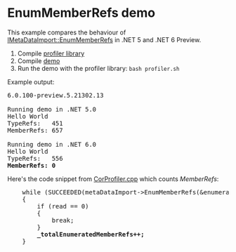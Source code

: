 # EnumMemberRefs demo

This example compares the behaviour of [IMetaDataImport::EnumMemberRefs](https://docs.microsoft.com/en-us/dotnet/framework/unmanaged-api/metadata/imetadataimport-enummemberrefs-method)
in .NET 5 and .NET 6 Preview.

1. Compile [profiler library](profiler/README.md)
2. Compile [demo](demo/README.md)
3. Run the demo with the profiler library: `bash profiler.sh`

Example output:

<pre>
6.0.100-preview.5.21302.13

Running demo in .NET 5.0
Hello World
TypeRefs:   451
MemberRefs: 657

Running demo in .NET 6.0
Hello World
TypeRefs:   556
<strong>MemberRefs: 0</strong>
</pre>

Here's the code snippet from [CorProfiler.cpp](https://github.com/kalikin/enumMemberRefs/blob/3b038ef0fe787771e91d4c9c239d342ceff9a8d5/profiler/src/CorProfiler.cpp#L111-L118) which counts *MemberRefs*:

<pre>
    while (SUCCEEDED(metaDataImport->EnumMemberRefs(&enumerator, typeRef, &memberRef, 1, &read)))
    {
        if (read == 0)
        {
            break;
        }
        <strong>_totalEnumeratedMemberRefs++;</strong>
    }
</pre>
